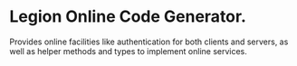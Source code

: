 # Legion Online Code Generator.

Provides online facilities like authentication for both clients and servers, as
well as helper methods and types to implement online services.
